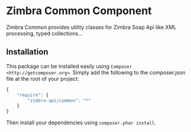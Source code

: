 Zimbra Common Component
=======================
Zimbra Common provides utility classes for Zimbra Soap Api like XML processing, typed collections...

## Installation

This package can be installed easily using `Composer <http://getcomposer.org>`.
Simply add the following to the composer.json file at the root of your project:

```javascript
{
    "require": {
        "zimbra-api/common": "*"
    }
}
```
Then install your dependencies using ``composer.phar install``.
